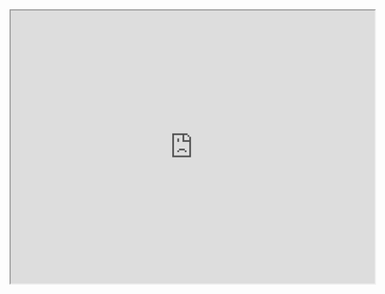 <iframe src="https://drive.google.com/file/d/17GKOdbY5hyuOIDUwd4M2rcMkMyyLRyWs/preview" width="640" height="480"></iframe>